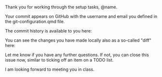 Thank you for working through the setup tasks, @name. 

Your commit appears on GitHub with the username and email you defined in the git-configuration.qmd file.

The commit history is available to you here:

You can see the changes you have made locally also as a so-called "diff" here:

Let me know if you have any further questions. If not, you can close this issue now, similar to ticking off an item on a TODO list.

I am looking forward to meeting you in class.